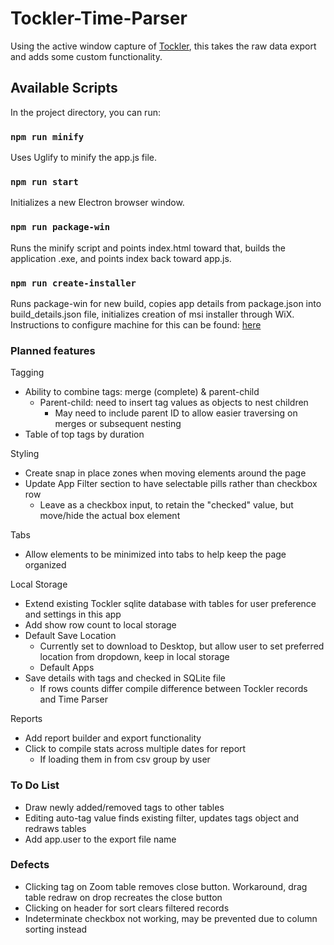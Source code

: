 # Tockler-Time-Parser

Using the active window capture of [Tockler](https://maygo.github.io/tockler/), this takes the raw data export and adds some custom functionality.

## Available Scripts

In the project directory, you can run:

### `npm run minify`

Uses Uglify to minify the app.js file. 

### `npm run start`

Initializes a new Electron browser window.

### `npm run package-win`

Runs the minify script and points index.html toward that, builds the application .exe, and points index back toward app.js.  

### `npm run create-installer`

Runs package-win for new build, copies app details from package.json into build_details.json file, initializes creation of msi installer through WiX. Instructions to configure machine for this can be found: [here](https://ourcodeworld.com/articles/read/927/how-to-create-a-msi-installer-in-windows-for-an-electron-framework-application)

### Planned features

Tagging

- Ability to combine tags: merge (complete) & parent-child
  - Parent-child: need to insert tag values as objects to nest children
    - May need to include parent ID to allow easier traversing on merges or subsequent nesting
- Table of top tags by duration

Styling

- Create snap in place zones when moving elements around the page
- Update App Filter section to have selectable pills rather than checkbox row
  - Leave as a checkbox input, to retain the "checked" value, but move/hide the actual box element

Tabs

- Allow elements to be minimized into tabs to help keep the page organized

Local Storage

- Extend existing Tockler sqlite database with tables for user preference and settings in this app
- Add show row count to local storage
- Default Save Location
  - Currently set to download to Desktop, but allow user to set preferred location from dropdown, keep in local storage
  - Default Apps
- Save details with tags and checked in SQLite file
  - If rows counts differ compile difference between Tockler records and Time Parser

Reports

- Add report builder and export functionality
- Click to compile stats across multiple dates for report
  - If loading them in from csv group by user

### To Do List

- Draw newly added/removed tags to other tables
- Editing auto-tag value finds existing filter, updates tags object and redraws tables
- Add app.user to the export file name

### Defects

- Clicking tag on Zoom table removes close button. Workaround, drag table redraw on drop recreates the close button
- Clicking on header for sort clears filtered records
- Indeterminate checkbox not working, may be prevented due to column sorting instead
